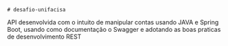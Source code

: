 	# desafio-unifacisa
API desenvolvida com o intuito de manipular contas usando JAVA e Spring Boot, usando como documentação o Swagger e adotando as boas praticas de desenvolvimento REST
